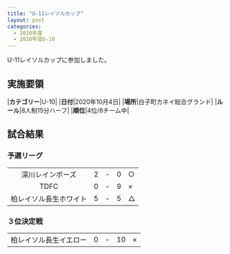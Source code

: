 ```yaml
---
title: "U-11レイソルカップ"
layout: post
categories:
  - 2020年度
  - 2020年度U-10
---
```


U-11レイソルカップに参加しました。

## 実施要領

|**カテゴリー**|U-10|
|**日付**|2020年10月4日|
|**場所**|白子町カネイ総合グランド|
|**ルール**|8人制15分ハーフ|
|**順位**|4位/8チーム中|

## 試合結果

### 予選リーグ

|    |   |    |         |    |
|:--:|:-:|:--:|:--:|:--------|
|深川レインボーズ| 2| - | 0|○|とうた、しゅうと|
|TDFC| 0| - | 9| ×||
|柏レイソル長生ホワイト| 5| - | 5| △|とうた3、しゅうと、あき|

### ３位決定戦

|    |   |    |         |    |
|:--:|:-:|:--:|:--:|:--------|
|柏レイソル長生イエロー| 0| - | 10| ×||

